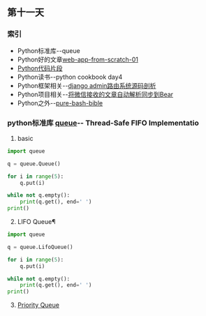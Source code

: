 ## 第十一天
### 索引
- Python标准库--queue
- Python好的文章[web-app-from-scratch-01](https://defn.io/2018/02/25/web-app-from-scratch-01/)
- [Python代码片段](day11.py)
- Python读书--python cookbook day4
- Python框架相关--[django admin路由系统源码剖析](http://www.ziawang.com/article/180/)
- Python项目相关--[将微信接收的文章自动解析同步到Bear](https://github.com/howie6879/w2b)
- Python之外--[pure-bash-bible](https://github.com/dylanaraps/pure-bash-bible#length)
### python标准库 [queue](https://pymotw.com/3/queue/index.html)-- Thread-Safe FIFO Implementatio
1. basic
```python
import queue

q = queue.Queue()

for i in range(5):
    q.put(i)

while not q.empty():
    print(q.get(), end=' ')
print()
```
2. LIFO Queue¶
```python
import queue

q = queue.LifoQueue()

for i in range(5):
    q.put(i)

while not q.empty():
    print(q.get(), end=' ')
print()
```
3. [Priority Queue](day11.py)